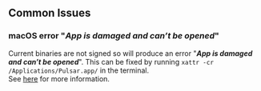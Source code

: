 ## Common Issues

### macOS error "_App is damaged and can’t be opened_"

Current binaries are not signed so will produce an error "**_App is damaged and
can’t be opened_**". This can be fixed by running
`xattr -cr /Applications/Pulsar.app/` in the terminal.  
See [here](https://appletoolbox.com/app-is-damaged-cannot-be-opened-mac/) for
more information.
